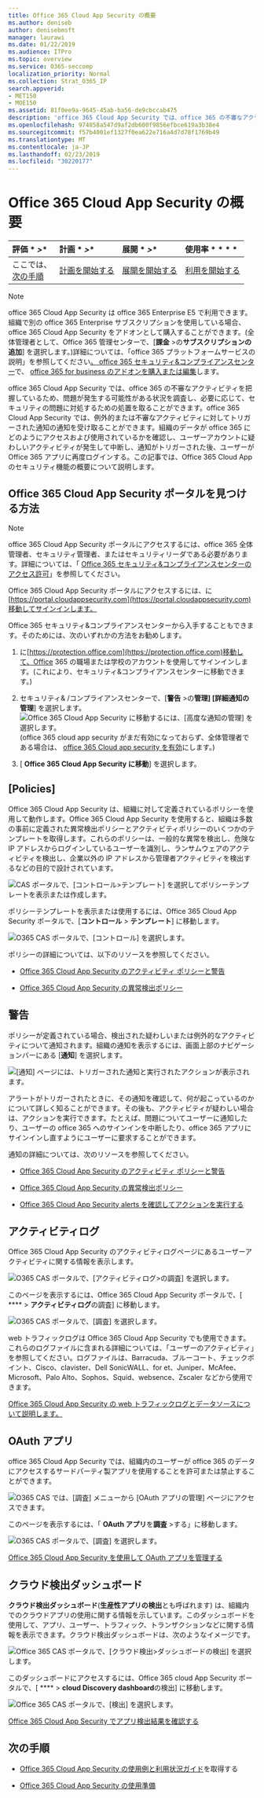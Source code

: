 ```yaml
---
title: Office 365 Cloud App Security の概要
ms.author: deniseb
author: denisebmsft
manager: laurawi
ms.date: 01/22/2019
ms.audience: ITPro
ms.topic: overview
ms.service: O365-seccomp
localization_priority: Normal
ms.collection: Strat_O365_IP
search.appverid:
- MET150
- MOE150
ms.assetid: 81f0ee9a-9645-45ab-ba56-de9cbccab475
description: 'office 365 Cloud App Security では、office 365 の不審なアクティビティについての洞察が得られるため、問題が発生する可能性があり、必要に応じて、セキュリティの問題に対処するための処置を取ることができます。 '
ms.openlocfilehash: 974858a547d9af2db600f9856efbce619a3b38e4
ms.sourcegitcommit: f57b4001ef1327f0ea622e716a4d7d78f1769b49
ms.translationtype: MT
ms.contentlocale: ja-JP
ms.lasthandoff: 02/23/2019
ms.locfileid: "30220177"
---
```

# <a name="overview-of-office-365-cloud-app-security"></a>Office 365 Cloud App Security の概要
  
|評価 * *\>**|計画 * *\>**|展開 * *\>**|使用率 * * * *|
|:-----|:-----|:-----|:-----|
|ここでは、  <br/> [次の手順](get-ready-for-office-365-cas.md) <br/> |[計画を開始する](get-ready-for-office-365-cas.md) <br/> |[展開を開始する](turn-on-office-365-cas.md) <br/> |[利用を開始する](utilization-activities-for-ocas.md) <br/> |
   
> [!NOTE]
> office 365 Cloud App Security は office 365 Enterprise E5 で利用できます。組織で別の office 365 Enterprise サブスクリプションを使用している場合、office 365 Cloud App Security をアドオンとして購入することができます。(全体管理者として、Office 365 管理センターで、[**課金** \>の**サブスクリプションの追加**] を選択します。)詳細については、「office 365 プラットフォームサービスの説明」を参照してください[。 office 365 セキュリティ&amp;コンプライアンスセンター](https://docs.microsoft.com/office365/servicedescriptions/office-365-platform-service-description/office-365-securitycompliance-center)で、 [office 365 for business のアドオンを購入または編集](https://docs.microsoft.com/office365/admin/subscriptions-and-billing/buy-or-edit-an-add-on)します。 
  
office 365 Cloud App Security では、office 365 の不審なアクティビティを把握しているため、問題が発生する可能性がある状況を調査し、必要に応じて、セキュリティの問題に対処するための処置を取ることができます。office 365 Cloud App Security では、例外的または不審なアクティビティに対してトリガーされた通知の通知を受け取ることができます。組織のデータが office 365 にどのようにアクセスおよび使用されているかを確認し、ユーザーアカウントに疑わしいアクティビティが発生して中断し、通知がトリガーされた後、ユーザーが Office 365 アプリに再度ログインする。この記事では、Office 365 Cloud App のセキュリティ機能の概要について説明します。
  
    
## <a name="how-to-find-the-office-365-cloud-app-security-portal"></a>Office 365 Cloud App Security ポータルを見つける方法

> [!NOTE]
> office 365 Cloud App Security ポータルにアクセスするには、office 365 全体管理者、セキュリティ管理者、またはセキュリティリーダである必要があります。詳細については、「 [Office 365 セキュリティ&amp;コンプライアンスセンターのアクセス許可](permissions-in-the-security-and-compliance-center.md)」を参照してください。 
  
Office 365 Cloud App Security ポータルにアクセスするには、に[https://portal.cloudappsecurity.com](https://portal.cloudappsecurity.com)移動してサインインします。 

Office 365 セキュリティ&amp;コンプライアンスセンターから入手することもできます。そのためには、次のいずれかの方法をお勧めします。
  
1. に[https://protection.office.com](https://protection.office.com)移動して、Office 365 の職場または学校のアカウントを使用してサインインします。(これにより、セキュリティ&amp;コンプライアンスセンターに移動できます。)
    
2. セキュリティ&amp; /コンプライアンスセンターで、[**警告** \>の**管理] [詳細通知の管理**] を選択します。 <br/>![Office 365 Cloud App Security に移動するには、[高度な通知の管理] を選択します。](media/958632d4-03e3-4ade-8e22-d5509db6fca7.png)<br/>(office 365 cloud app security がまだ有効になっておらず、全体管理者である場合は、 [office 365 Cloud app security を有効](turn-on-office-365-cas.md)にします。)
    
3. [ **Office 365 Cloud App Security に移動**] を選択します。 
    
## <a name="policies"></a>[Policies]

Office 365 Cloud App Security は、組織に対して定義されているポリシーを使用して動作します。Office 365 Cloud App Security を使用すると、組織は多数の事前に定義された異常検出ポリシーとアクティビティポリシーのいくつかのテンプレートを取得します。これらのポリシーは、一般的な異常を検出し、危険な IP アドレスからログインしているユーザーを識別し、ランサムウェアのアクティビティを検出し、企業以外の IP アドレスから管理者アクティビティを検出するなどの目的で設計されています。
  
![CAS ポータルで、[コントロール\>テンプレート] を選択してポリシーテンプレートを表示または作成します。](media/88f615b4-aa8a-480c-b239-323dfcd628e1.png)
  
ポリシーテンプレートを表示または使用するには、Office 365 Cloud App Security ポータルで、[**コントロール** \> **テンプレート**] に移動します。 
  
![O365 CAS ポータルで、[コントロール] を選択します。](media/287c2ea9-5172-4697-8e0e-b9ab654105bc.png)
  
ポリシーの詳細については、以下のリソースを参照してください。
  
- [Office 365 Cloud App Security のアクティビティ ポリシーと警告](activity-policies-and-alerts.md)
    
- [Office 365 Cloud App Security の異常検出ポリシー](anomaly-detection-policies-in-ocas.md)
    
## <a name="alerts"></a>警告

ポリシーが定義されている場合、検出された疑わしいまたは例外的なアクティビティについて通知されます。組織の通知を表示するには、画面上部のナビゲーションバーにある [**通知**] を選択します。 
  
![[通知] ページには、トリガーされた通知と実行されたアクションが表示されます。](media/3b53d4c9-4b13-435d-8547-8c0f9ae6b914.png)
  
アラートがトリガーされたときに、その通知を確認して、何が起こっているのかについて詳しく知ることができます。その後も、アクティビティが疑わしい場合は、アクションを実行できます。たとえば、問題についてユーザーに通知したり、ユーザーの office 365 へのサインインを中断したり、office 365 アプリにサインインし直すようにユーザーに要求することができます。
  
通知の詳細については、次のリソースを参照してください。
  
- [Office 365 Cloud App Security のアクティビティ ポリシーと警告](activity-policies-and-alerts.md)
    
- [Office 365 Cloud App Security の異常検出ポリシー](anomaly-detection-policies-in-ocas.md)
    
- [Office 365 Cloud App Security alerts を確認してアクションを実行する](review-office-365-cas-alerts.md)
    
## <a name="activity-logs"></a>アクティビティログ

Office 365 Cloud App Security のアクティビティログページにあるユーザーアクティビティに関する情報を表示します。
  
![O365 CAS ポータルで、[アクティビティログ\>の調査] を選択します。](media/ec19e77d-4e11-49fc-ab7c-0e8b0c29c93c.png)
  
このページを表示するには、Office 365 Cloud App Security ポータルで、[ **** \> **アクティビティログ**の調査] に移動します。 
  
![O365 CAS ポータルで、[調査] を選択します。](media/8c7b87c9-71a6-4952-adb2-185e941ffe9a.png)
  
web トラフィックログは Office 365 Cloud App Security でも使用できます。これらのログファイルに含まれる詳細については、「ユーザーのアクティビティ」を参照してください。ログファイルは、Barracuda、ブルーコート、チェックポイント、Cisco、clavister、Dell SonicWALL、for et、Juniper、McAfee、Microsoft、Palo Alto、Sophos、Squid、websence、Zscaler などから使用できます。
  
[Office 365 Cloud App Security の web トラフィックログとデータソースについて説明します。](web-traffic-logs-and-data-sources-for-ocas.md)
  
## <a name="oauth-apps"></a>OAuth アプリ

office 365 Cloud App Security では、組織内のユーザーが office 365 のデータにアクセスするサードパーティ製アプリを使用することを許可または禁止することができます。
  
![O365 CAS では、[調査] メニューから [OAuth アプリの管理] ページにアクセスできます。](media/78272cda-986f-4b3b-bbbe-8c236c74f5d3.png)
  
このページを表示するには、「 **OAuth アプリ**を**調査** \>する」に移動します。 
  
![O365 CAS ポータルで、[調査] を選択します。](media/8c7b87c9-71a6-4952-adb2-185e941ffe9a.png)
  
[Office 365 Cloud App Security を使用して OAuth アプリを管理する](manage-app-permissions-in-ocas.md)
  
## <a name="cloud-discovery-dashboard"></a>クラウド検出ダッシュボード

**クラウド検出ダッシュボード**(**生産性アプリの検出**とも呼ばれます) は、組織内でのクラウドアプリの使用に関する情報を示しています。このダッシュボードを使用して、アプリ、ユーザー、トラフィック、トランザクションなどに関する情報を表示できます。クラウド検出ダッシュボードは、次のようなイメージです。 
  
![Office 365 CAS ポータルで、[クラウド検出\>ダッシュボードの検出] を選択します。](media/61269290-fd82-4d4b-8045-aea1ebc82287.png)
  
このダッシュボードにアクセスするには、Office 365 cloud App Security ポータルで、[ **** \> **cloud Discovery dashboard**の検出] に移動します。 
  
![Office 365 CAS ポータルで、[検出] を選択します。](media/73b5299f-94b5-49dd-a00f-154d188eb2c5.png)
  
[Office 365 Cloud App Security でアプリ検出結果を確認する](review-app-discovery-findings-in-ocas.md)
  
## <a name="next-steps"></a>次の手順

- [Office 365 Cloud App Security の使用例と利用状況ガイド](https://aka.ms/O365CASGuide)を取得する
    
- [Office 365 Cloud App Security の使用準備](get-ready-for-office-365-cas.md)
    

